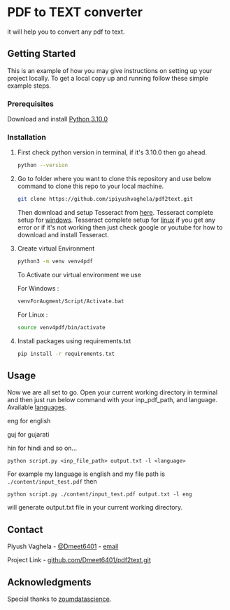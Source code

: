
# PDF to TEXT converter

it will help you to convert any pdf to text.

## Getting Started

This is an example of how you may give instructions on setting up your project locally.
To get a local copy up and running follow these simple example steps.

### Prerequisites

Download and install [Python 3.10.0](https://www.python.org/ftp/python/3.10.0/python-3.10.0-amd64.exe)

### Installation

1. First check python version in terminal, if it's 3.10.0 then go ahead.
   ```sh
   python --version 
   ```

2. Go to folder where you want to clone this repository and use below command to clone this repo to your local machine.
   ```sh
   git clone https://github.com/ipiyushvaghela/pdf2text.git
   ```
   
   Then download and setup Tesseract from [here](https://tesseract-ocr.github.io/tessdoc/Installation.html). Tesseract complete setup for [windows](https://linuxhint.com/install-tesseract-windows/). Tesseract complete setup for [linux](https://linuxhint.com/install-tesseract-ocr-linux/)
   if you get any error or if it's not working then just check google or youtube for how to download and install Tesseract.
    
3. Create virtual Environment 
   ```sh
   python3 -m venv venv4pdf
   ```

   To Activate our virtual environment we use
   
   For Windows : 
   ```sh
   venvForAugment/Script/Activate.bat
   ```

   For Linux :
   ```sh
   source venv4pdf/bin/activate
   ```
4. Install packages using requirements.txt
   ```sh
   pip install -r requirements.txt
   ```
## Usage

Now we are all set to go. 
Open your current working directory in terminal and then just run below command with your inp_pdf_path, and language. Available [languages](https://github.com/tesseract-ocr/tessdata).

eng for english

guj for gujarati 

hin for hindi and so on...

```
python script.py <inp_file_path> output.txt -l <language>
```

For example my language is english and my file path is ```./content/input_test.pdf``` then
```
python script.py ./content/input_test.pdf output.txt -l eng
```
will generate output.txt file in your current working directory.

## Contact

Piyush Vaghela - [@Dmeet6401](https://twitter.com/@Dmeet6401) - [email](desai.meet06@gmail.com)

Project Link -  [github.com/Dmeet6401/pdf2text.git](https://github.com/Dmeet6401/pdf2text.git)

## Acknowledgments
Special thanks to [zoumdatascience](https://github.com/zoumdatascience/OCR).
